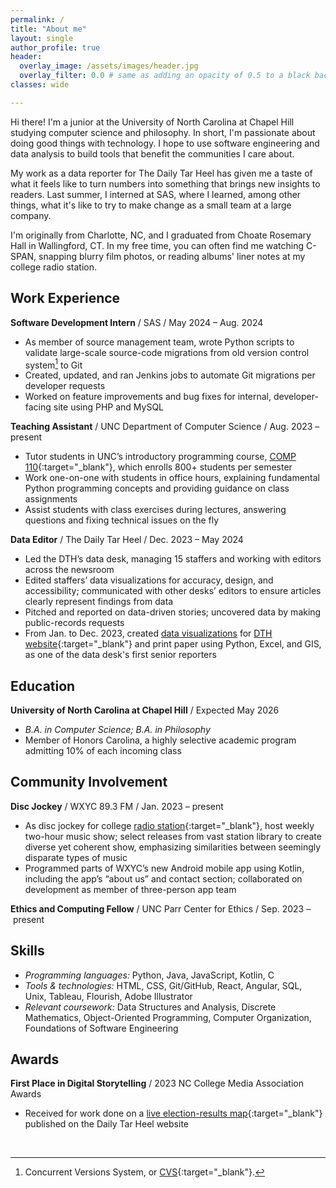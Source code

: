 ```yaml
---
permalink: /
title: "About me"
layout: single
author_profile: true
header:
  overlay_image: /assets/images/header.jpg
  overlay_filter: 0.0 # same as adding an opacity of 0.5 to a black background
classes: wide

---
```


Hi there! I'm a junior at the University of North Carolina at Chapel Hill studying computer science and philosophy. In short, I'm passionate about doing good things with technology. I hope to use software engineering and data analysis to build tools that benefit the communities I care about.

My work as a data reporter for The Daily Tar Heel has given me a taste of what it feels like to turn numbers into something that brings new insights to readers. Last summer, I interned at SAS, where I learned, among other things, what it's like to try to make change as a small team at a large company.

I'm originally from Charlotte, NC, and I graduated from Choate Rosemary Hall in Wallingford, CT. In my free time, you can often find me watching C-SPAN, snapping blurry film photos, or reading albums' liner notes at my college radio station.

## Work Experience
**Software Development Intern** / SAS / May 2024 – Aug. 2024
* As member of source management team, wrote Python scripts to validate large-scale source-code migrations from old version control system[^1] to Git
* Created, updated, and ran Jenkins jobs to automate Git migrations per developer requests
* Worked on feature improvements and bug fixes for internal, developer-facing site using PHP and MySQL

**Teaching Assistant** / UNC Department of Computer Science / Aug. 2023 – present
* Tutor students in UNC’s introductory programming course, [COMP 110](https://comp110-24f.github.io/){:target="_blank"}, which enrolls 800+ students per semester
* Work one-on-one with students in office hours, explaining fundamental Python programming concepts and providing guidance on class assignments
* Assist students with class exercises during lectures, answering questions and fixing technical issues on the fly

**Data Editor** / The Daily Tar Heel / Dec. 2023 – May 2024
* Led the DTH’s data desk, managing 15 staffers and working with editors across the newsroom
* Edited staffers’ data visualizations for accuracy, design, and accessibility; communicated with other desks’ editors to ensure articles clearly represent findings from data
* Pitched and reported on data-driven stories; uncovered data by making public-records requests
* From Jan. to Dec. 2023, created [data visualizations](/portfolio/) for [DTH website](https://www.dailytarheel.com){:target="_blank"} and print paper using Python, Excel, and GIS, as one of the data desk's first senior reporters


## Education
**University of North Carolina at Chapel Hill** / Expected May 2026
* *B.A. in Computer Science; B.A. in Philosophy*
* Member of Honors Carolina, a highly selective academic program admitting 10% of each incoming class


## Community Involvement
**Disc Jockey** / WXYC 89.3 FM / Jan. 2023 – present
* As disc jockey for college [radio station](https://www.wxyc.org){:target="_blank"}, host weekly two-hour music show; select releases from vast station library to create diverse yet coherent show, emphasizing similarities between seemingly disparate types of music
* Programmed parts of WXYC’s new Android mobile app using Kotlin, including the app’s “about us” and contact section; collaborated on development as member of three-person app team

**Ethics and Computing Fellow** / UNC Parr Center for Ethics / Sep. 2023 – present

## Skills
* *Programming languages:* Python, Java, JavaScript, Kotlin, C
* *Tools & technologies:* HTML, CSS, Git/GitHub, React, Angular, SQL, Unix, Tableau, Flourish, Adobe Illustrator
* *Relevant coursework:* Data Structures and Analysis, Discrete Mathematics, Object-Oriented Programming, Computer Organization, Foundations of Software Engineering

## Awards
**First Place in Digital Storytelling** / 2023 NC College Media Association Awards
* Received for work done on a [live election-results map](https://www.dailytarheel.com/article/2023/11/live-election-results-chapel-hill-carrboro){:target="_blank"} published on the Daily Tar Heel website

<p>&nbsp;  </p>

[^1]: Concurrent Versions System, or [CVS](https://en.wikipedia.org/wiki/Concurrent_Versions_System){:target="_blank"}.